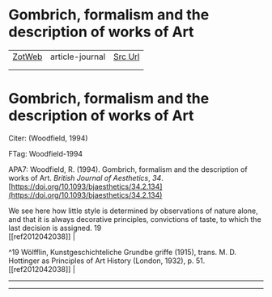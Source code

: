 
# Gombrich, formalism and the description of works of Art
|       |       |       |
|  ---  |  ---  |  ---  |
|   [ZotWeb](http://zotero.org/users/180474/items/QF5X7LIU)    | article-journal      | [Src Url](undefined)      |
|       |       |       |
|       |       |       |

Gombrich, formalism and the description of works of Art
=======================================================



Citer: (Woodfield, 1994)

FTag: Woodfield-1994

APA7: Woodfield, R. (1994). Gombrich, formalism and the description of works of Art. _British Journal of Aesthetics_, _34_. [https://doi.org/10.1093/bjaesthetics/34.2.134](https://doi.org/10.1093/bjaesthetics/34.2.134)



We see here how little style is determined by observations of nature alone, and that it is always decorative principles, convictions of taste, to which the last decision is assigned. 19  
  [[ref2012042038]] | 



^19 Wölfflin, Kunstgeschichteliche Grundbe griffe (1915), trans. M. D. Hottinger as Principles of Art History (London, 1932), p. 51.  
  [[ref2012042038]] | 






----

----

